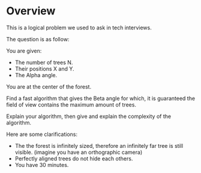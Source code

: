 # Overview

This is a logical problem we used to ask in tech interviews.

The question is as follow:

You are given:
- The number of trees N.
- Their positions X and Y.
- The Alpha angle.

You are at the center of the forest.

Find a fast algorithm that gives the Beta angle for which, it is guaranteed the field of view contains the maximum amount of trees.

Explain your algorithm, then give and explain the complexity of the algorithm.

Here are some clarifications:
- The the forest is infinitely sized, therefore an infinitely far tree is still visible. (imagine you have an orthographic camera)
- Perfectly aligned trees do not hide each others.
- You have 30 minutes.
